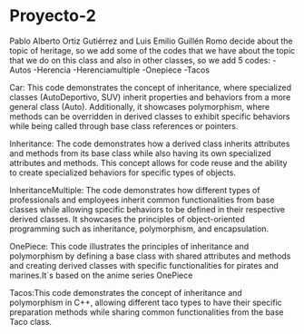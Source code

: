 # Proyecto-2
 
Pablo Alberto Ortiz Gutiérrez and  Luis Emilio Guillén Romo decide about the topic of heritage, so we add some of the codes that we have about the topic that we do on this class and also in other classes, so we add 5 codes:
-Autos
-Herencia
-Herenciamultiple
-Onepiece
-Tacos

Car: This code demonstrates the concept of inheritance, where specialized classes (AutoDeportivo, SUV) inherit properties and behaviors from a more general class (Auto). Additionally, it showcases polymorphism, where methods can be overridden in derived classes to exhibit specific behaviors while being called through base class references or pointers.

Inheritance: The code demonstrates how a derived class inherits attributes and methods from its base class while also having its own specialized attributes and methods. This concept allows for code reuse and the ability to create specialized behaviors for specific types of objects.

InheritanceMultiple: The code demonstrates how different types of professionals and employees inherit common functionalities from base classes while allowing specific behaviors to be defined in their respective derived classes. It showcases the principles of object-oriented programming such as inheritance, polymorphism, and encapsulation.

OnePiece: This code illustrates the principles of inheritance and polymorphism by defining a base class with shared attributes and methods and creating derived classes with specific functionalities for pirates and marines.It´s based on the anime series OnePiece

Tacos:This code demonstrates the concept of inheritance and polymorphism in C++, allowing different taco types to have their specific preparation methods while sharing common functionalities from the base Taco class.
